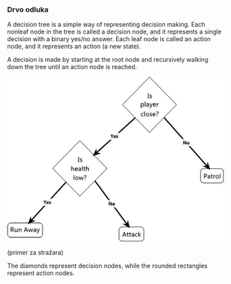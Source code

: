 ### Drvo odluka

A decision tree is a simple way of representing decision making. Each nonleaf node in the tree is called a decision node, and it represents a single decision with a binary yes/no answer. Each leaf node is called an action node, and it represents an action (a new state).

A decision is made by starting at the root node and recursively walking down the tree until an action node is reached.

![drvo-odluka](slike/drvo-odluka.png?row=true)

(primer za stražara)

The diamonds represent decision nodes, while the rounded rectangles represent action nodes.
